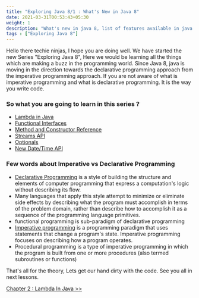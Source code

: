 ```yaml
---
title: "Exploring Java 8/1 : What's New in Java 8"
date: 2021-03-31T00:53:43+05:30
weight: 1
description: "What's new in java 8, list of features available in java 8, java 8 tutorial, java 8 guide with example"
tags : ["Exploring Java 8"]
---
```


Hello there techie ninjas, I hope you are doing well. We have started the new Series "Exploring Java 8", Here we would be learning all the things which are making a buzz in the programming world. 
Since Java 8, java is moving in the direction towards the declarative programming approach from the imperative programming approach. 
If you are not aware of what is imperative programming and what is declarative programming. 
It is the way you write code. 

### So what you are going to learn in this series ?
* [Lambda in Java](/exploringjava8/chapter2/)
* [Functional Interfaces](/exploringjava8/chapter3/)
* [Method and Constructor Reference](/exploringjava8/chapter4/)
* [Streams API](/exploringjava8/chapter5/)
* [Optionals](/exploringjava8/chapter9/)
* [New Date/Time API](/exploringjava8/chapter10/)

### Few words about Imperative vs Declarative Programming

* [Declarative Programming](https://en.wikipedia.org/wiki/Declarative_programming) is a style of building the structure and elements of computer programming that express a computation's logic without describing its flow.
* Many languages that apply this style attempt to minimize or eliminate side effects by describing what the program must accomplish in terms of the problem domain, rather than describe how to accomplish it as a sequence of the programming language primitives.
* functional programming is sub-paradigm of declarative programming
* [Imperative programming](https://en.wikipedia.org/wiki/Imperative_programming) is a programming paradigm that uses statements that change a program's state. Imperative programming focuses on describing how a program operates.
* Procedural programming is a type of imperative programming in which the program is built from one or more procedures (also termed subroutines or functions)


That's all for the theory, Lets get our hand dirty with the code. See you all in next lessons.


[Chapter 2 : Lambda In Java >>](/exploringjava8/chapter2/) 